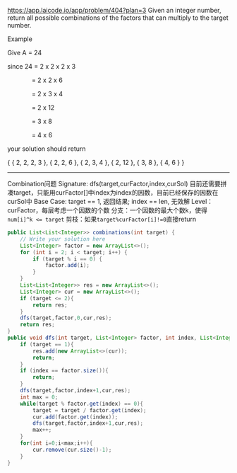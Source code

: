 https://app.laicode.io/app/problem/404?plan=3
Given an integer number, return all possible combinations of the factors that can multiply to the target number.

Example

Give A = 24

since 24 = 2 x 2 x 2 x 3

              = 2 x 2 x 6

              = 2 x 3 x 4

              = 2 x 12

              = 3 x 8

              = 4 x 6

your solution should return

{ { 2, 2, 2, 3 }, { 2, 2, 6 }, { 2, 3, 4 }, { 2, 12 }, { 3, 8 }, { 4, 6 } }
***
Combination问题
Signature: dfs(target,curFactor,index,curSol)
	目前还需要拼凑target，只能用curFactor[]中index为index的因数，目前已经保存的因数在curSol中
Base Case: target == 1, 返回结果; index == len, 无效解
Level：curFactor，每层考虑一个因数的个数
分支：一个因数的最大个数k，使得`num[i]^k <= target`
剪枝：如果`target%curFactor[i]!=0`直接return

```java
public List<List<Integer>> combinations(int target) {  
    // Write your solution here  
    List<Integer> factor = new ArrayList<>();  
    for (int i = 2; i < target; i++) {  
        if (target % i == 0) {  
            factor.add(i);  
        }  
    }  
    List<List<Integer>> res = new ArrayList<>();  
    List<Integer> cur = new ArrayList<>();  
    if (target <= 2){  
        return res;  
    }  
    dfs(target,factor,0,cur,res);  
    return res;  
}  
public void dfs(int target, List<Integer> factor, int index, List<Integer> cur, List<List<Integer>> res){  
    if (target == 1){  
        res.add(new ArrayList<>(cur));  
        return;  
    }  
    if (index == factor.size()){  
        return;  
    }  
    dfs(target,factor,index+1,cur,res);  
    int max = 0;  
    while(target % factor.get(index) == 0){  
        target = target / factor.get(index);  
        cur.add(factor.get(index));  
        dfs(target,factor,index+1,cur,res);  
        max++;  
    }  
    for(int i=0;i<max;i++){  
        cur.remove(cur.size()-1);  
    }  
}
```